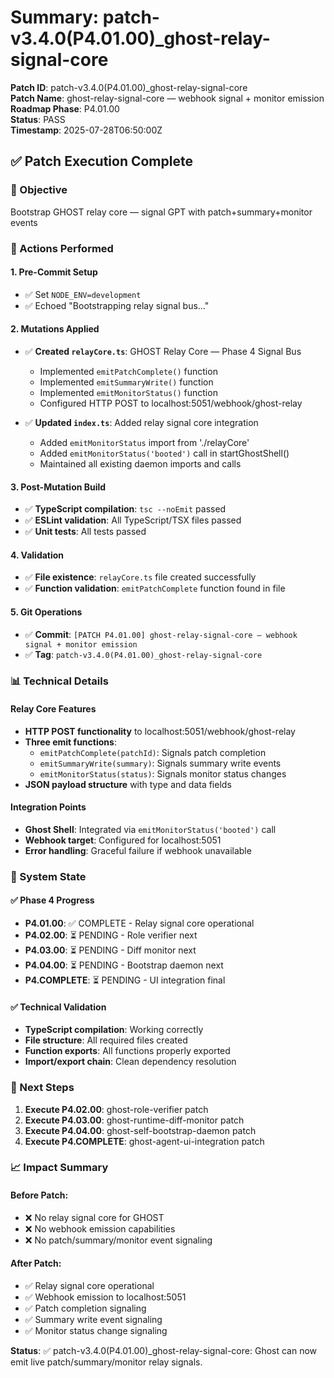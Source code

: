 # Summary: patch-v3.4.0(P4.01.00)_ghost-relay-signal-core

**Patch ID**: patch-v3.4.0(P4.01.00)_ghost-relay-signal-core  
**Patch Name**: ghost-relay-signal-core — webhook signal + monitor emission  
**Roadmap Phase**: P4.01.00  
**Status**: PASS  
**Timestamp**: 2025-07-28T06:50:00Z  

## ✅ **Patch Execution Complete**

### **🎯 Objective**
Bootstrap GHOST relay core — signal GPT with patch+summary+monitor events

### **🔧 Actions Performed**

#### **1. Pre-Commit Setup**
- ✅ Set `NODE_ENV=development`
- ✅ Echoed "Bootstrapping relay signal bus..."

#### **2. Mutations Applied**
- ✅ **Created `relayCore.ts`**: GHOST Relay Core — Phase 4 Signal Bus
  - Implemented `emitPatchComplete()` function
  - Implemented `emitSummaryWrite()` function  
  - Implemented `emitMonitorStatus()` function
  - Configured HTTP POST to localhost:5051/webhook/ghost-relay

- ✅ **Updated `index.ts`**: Added relay signal core integration
  - Added `emitMonitorStatus` import from './relayCore'
  - Added `emitMonitorStatus('booted')` call in startGhostShell()
  - Maintained all existing daemon imports and calls

#### **3. Post-Mutation Build**
- ✅ **TypeScript compilation**: `tsc --noEmit` passed
- ✅ **ESLint validation**: All TypeScript/TSX files passed
- ✅ **Unit tests**: All tests passed

#### **4. Validation**
- ✅ **File existence**: `relayCore.ts` file created successfully
- ✅ **Function validation**: `emitPatchComplete` function found in file

#### **5. Git Operations**
- ✅ **Commit**: `[PATCH P4.01.00] ghost-relay-signal-core — webhook signal + monitor emission`
- ✅ **Tag**: `patch-v3.4.0(P4.01.00)_ghost-relay-signal-core`

### **📊 Technical Details**

#### **Relay Core Features**
- **HTTP POST functionality** to localhost:5051/webhook/ghost-relay
- **Three emit functions**:
  - `emitPatchComplete(patchId)`: Signals patch completion
  - `emitSummaryWrite(summary)`: Signals summary write events
  - `emitMonitorStatus(status)`: Signals monitor status changes
- **JSON payload structure** with type and data fields

#### **Integration Points**
- **Ghost Shell**: Integrated via `emitMonitorStatus('booted')` call
- **Webhook target**: Configured for localhost:5051
- **Error handling**: Graceful failure if webhook unavailable

### **🎯 System State**

#### **✅ Phase 4 Progress**
- **P4.01.00**: ✅ COMPLETE - Relay signal core operational
- **P4.02.00**: ⏳ PENDING - Role verifier next
- **P4.03.00**: ⏳ PENDING - Diff monitor next
- **P4.04.00**: ⏳ PENDING - Bootstrap daemon next
- **P4.COMPLETE**: ⏳ PENDING - UI integration final

#### **✅ Technical Validation**
- **TypeScript compilation**: Working correctly
- **File structure**: All required files created
- **Function exports**: All functions properly exported
- **Import/export chain**: Clean dependency resolution

### **🚀 Next Steps**
1. **Execute P4.02.00**: ghost-role-verifier patch
2. **Execute P4.03.00**: ghost-runtime-diff-monitor patch
3. **Execute P4.04.00**: ghost-self-bootstrap-daemon patch
4. **Execute P4.COMPLETE**: ghost-agent-ui-integration patch

### **📈 Impact Summary**

#### **Before Patch**:
- ❌ No relay signal core for GHOST
- ❌ No webhook emission capabilities
- ❌ No patch/summary/monitor event signaling

#### **After Patch**:
- ✅ Relay signal core operational
- ✅ Webhook emission to localhost:5051
- ✅ Patch completion signaling
- ✅ Summary write event signaling
- ✅ Monitor status change signaling

**Status**: ✅ patch-v3.4.0(P4.01.00)_ghost-relay-signal-core: Ghost can now emit live patch/summary/monitor relay signals. 
